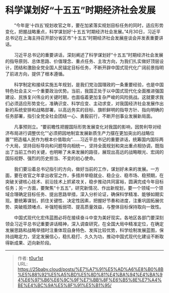 # 科学谋划好“十五五”时期经济社会发展


　　“今年是‘十四五’规划收官之年，要在加紧落实规划目标任务的同时，适应形势变化，把握战略重点，科学谋划好‘十五五’时期经济社会发展。”4月30日，习近平总书记在上海主持召开部分省区市“十五五”时期经济社会发展座谈会并发表重要讲话。

　　习近平总书记的重要讲话，深刻阐述了科学谋划好“十五五”时期经济社会发展的指导原则、总体思路、价值理念、重点任务、主攻方向，为我们扎实做好顶层设计，团结和激励全党全国人民锚定目标任务，不断开辟中国式现代化广阔前景指明了前进方向，提供了根本遵循。

　　科学制定和接续实施五年规划，是我们党治国理政的一条重要经验，也是中国特色社会主义一个重要政治优势。当前，我国正处于以中国式现代化全面推进强国建设、民族复兴伟业的关键时期，也面临着更加复杂严峻的风险挑战。这就要求我们必须适应形势变化，准确识变、科学应变、主动求变，对我国经济社会发展作出新的系统安排和战略部署，以高远务实的目标、旗帜鲜明的指导方针、指向明确的任务部署，指引全党全社会团结一心、勇毅前行，不断开创事业发展新局面。

　　凡事预则立。“要前瞻性把握国际形势发展变化对我国的影响，因势利导对经济布局进行调整优化”“必须把因地制宜发展新质生产力摆在更加突出的战略位置”“把造福人民作为根本价值取向”……习近平总书记的重要讲话，统筹国内国际两个大局，坚持目标导向和问题导向相统一，坚持全面规划和突出重点相协调，既指出了当前工作的关键，也明晰了未来发展的路径，展现出高远的战略眼光、宏阔的国际视野、强烈的历史担当、不变的初心使命。

　　我们要沿着总书记指引的方向，做好当前的工作，谋划好未来的发展。一方面，要在收官之年拿出收官之作，多措并举稳就业、稳企业、稳市场、稳预期，在突破关键核心技术、前沿技术上抓紧攻关，稳步推动共同富裕，圆满完成今年目标任务；另一方面，要聚焦“十五五”，研究新情况、作出新规划，要一个领域一个领域合理确定目标任务、提出思路举措，深入分析论证，确保科学精准、能够如期实现。要统筹谋划，抓住关键性、决定性因素，把握好节奏和进度，注重巩固拓展优势、突破瓶颈堵点、补强短板弱项、提高质量效益，与整体目标保持取向一致性。

　　中国式现代化宏伟蓝图必将在接续奋斗中变为美好现实。各地区各部门要深刻领会习近平总书记重要讲话精神，深入调查研究，在全国大局中精准定位，在确定发展思路和战略举措时注重体现自身特色、发挥比较优势，科学绘制发展蓝图，保持战略定力，坚定发展信心，稳扎稳打、久久为功，推动中国式现代化建设不断取得新成果、迈向新阶段。

---

> 作者: [t0ur1st](https://github.com/tyd2000)  
> URL: https://25baby.cloud/posts/%E7%A7%91%E5%AD%A6%E8%B0%8B%E5%88%92%E5%A5%BD%E5%8D%81%E4%BA%94%E4%BA%94%E6%97%B6%E6%9C%9F%E7%BB%8F%E6%B5%8E%E7%A4%BE%E4%BC%9A%E5%8F%91%E5%B1%95/  

